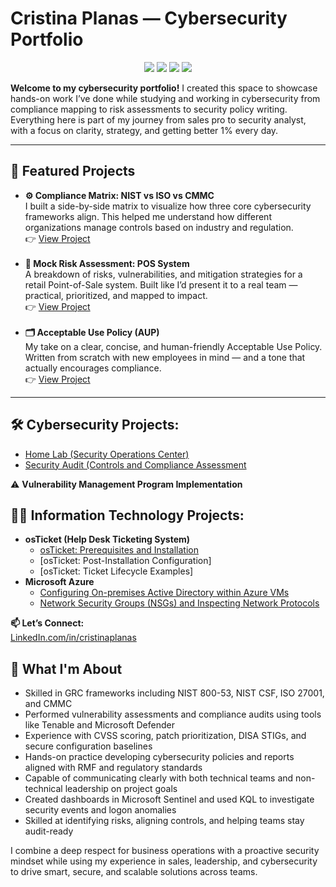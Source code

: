 <h1> Cristina Planas — Cybersecurity Portfolio</h1>

<p align="center">
  <img src="https://img.shields.io/badge/Security%2B-blue" />
  <img src="https://img.shields.io/badge/Network%2B-green" />
  <img src="https://img.shields.io/badge/Google-Managing%20Security%20Risks-orange" />
  <img src="https://img.shields.io/badge/CySA%2B-In--Progress-yellow" />
</p>
<b>Welcome to my cybersecurity portfolio!</b>   
I created this space to showcase hands-on work I’ve done while studying and working in cybersecurity from compliance mapping to risk assessments to security policy writing. Everything here is part of my journey from sales pro to security analyst, with a focus on clarity, strategy, and getting better 1% every day.

<hr>

<h2>🚀 Featured Projects</h2>

<ul>
  <li>
    <b>⚙️ Compliance Matrix: NIST vs ISO vs CMMC</b>  
    <br>
    I built a side-by-side matrix to visualize how three core cybersecurity frameworks align. This helped me understand how different organizations manage controls based on industry and regulation.
    <br>
    👉 <a href="https://github.com/Tinaplanas/Security-Tools-Policies">View Project</a>
  </li><br>

  <li>
    <b>🧠 Mock Risk Assessment: POS System</b>  
    <br>
    A breakdown of risks, vulnerabilities, and mitigation strategies for a retail Point-of-Sale system. Built like I’d present it to a real team — practical, prioritized, and mapped to impact.
    <br>
    👉 <a href="https://github.com/Tinaplanas/Risk-Assessment">View Project</a>
  </li><br>

  <li>
    <b>🗂️ Acceptable Use Policy (AUP)</b>  
    <br>
    My take on a clear, concise, and human-friendly Acceptable Use Policy. Written from scratch with new employees in mind — and a tone that actually encourages compliance.
    <br>
    👉 <a href="https://github.com/tinaplanas/acceptable-use-policy">View Project</a>
  </li>
</ul>

<hr>



<h2>🛠 Cybersecurity Projects:</h2>

 - [Home Lab (Security Operations Center)](https://github.com/Tinaplanas/HomeLab.git)
- [Security Audit (Controls and Compliance Assessment](https://github.com/Tinaplanas/Security-Audit)

 ⚠️ <b>Vulnerability Management Program Implementation</b>
 

<h2>👨‍💻 Information Technology Projects:</h2>

- <b>osTicket (Help Desk Ticketing System)</b>
  - [osTicket: Prerequisites and Installation](https://github.com/Tinaplanas/Prereq-OSTicket)
  - [osTicket: Post-Installation Configuration]
  - [osTicket: Ticket Lifecycle Examples]
- <b>Microsoft Azure</b>
  - [Configuring On-premises Active Directory within Azure VMs](https://github.com/Tinaplanas/AD-Azure)
  - [Network Security Groups (NSGs) and Inspecting Network Protocols](https://github.com/Tinaplanas/NSGs-Securitygroups/blob/main/README.md)

<b>📫 Let’s Connect:</b>  
<a href="https://linkedin.com/in/cristinaplanas">LinkedIn.com/in/cristinaplanas</a>
<h2>🧠 What I'm About</h2>

<ul>
  <li>Skilled in GRC frameworks including NIST 800-53, NIST CSF, ISO 27001, and CMMC</li>
  <li>Performed vulnerability assessments and compliance audits using tools like Tenable and Microsoft Defender</li>
  <li>Experience with CVSS scoring, patch prioritization, DISA STIGs, and secure configuration baselines</li>
  <li>Hands-on practice developing cybersecurity policies and reports aligned with RMF and regulatory standards</li>
  <li>Capable of communicating clearly with both technical teams and non-technical leadership on project goals</li>
  <li>Created dashboards in Microsoft Sentinel and used KQL to investigate security events and logon anomalies</li>
  <li>Skilled at identifying risks, aligning controls, and helping teams stay audit-ready</li>
</ul>
<p>I combine a deep respect for business operations with a proactive security mindset while using my experience in sales, leadership, and cybersecurity to drive smart, secure, and scalable solutions across teams.</p>
